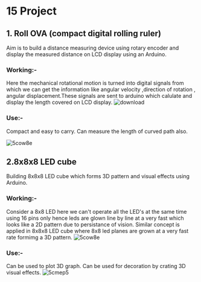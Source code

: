 # 15 Project 
## 1. Roll OVA (compact digital rolling ruler)
Aim is to build a distance measuring device using rotary encoder and display the measured distance on LCD display using an Arduino.
### Working:-
Here the mechanical rotational motion is turned into digital signals from which we can get the information like angular velocity ,direction of rotation , angular displacement.These signals are sent to arduino which calulate and display the length covered on LCD display.
![download](https://user-images.githubusercontent.com/82231782/121404658-c51a6800-c979-11eb-8580-8326c803431c.jpg)
### Use:-
Compact and easy to carry.
Can measure the length of curved path also.

![5cow8e](https://user-images.githubusercontent.com/82231782/121411890-b932a400-c981-11eb-968d-1dfc2d8c2501.gif)

## 2.8x8x8 LED cube
Building 8x8x8 LED cube which forms 3D pattern and visual effects using Arduino.
### Working:-
Consider a 8x8 LED here we can't operate all the LED's at the same time using 16 pins only hence leds are glown line by line at a very fast which looks like a 2D pattern due to persistance of vision. Similar concept is applied in 8x8x8 LED cube where 8x8 led planes are grown at a very fast rate formimg a 3D pattern.
![5cow8e](https://user-images.githubusercontent.com/82231782/121411890-b932a400-c981-11eb-968d-1dfc2d8c2501.gif)
### Use:-
Can be used to plot 3D graph.
Can be used for decoration by crating 3D visual effects.
![5cmep5](https://user-images.githubusercontent.com/82231782/121416521-85a64880-c986-11eb-8b67-8c98deb9f842.gif)
